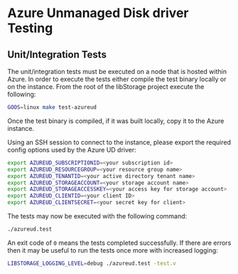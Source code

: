 # Azure Unmanaged Disk driver Testing

## Unit/Integration Tests
The unit/integration tests must be executed on a node that is hosted within
Azure. In order to execute the tests either compile the test binary locally or
on the instance. From the root of the libStorage project execute the following:

```bash
GOOS=linux make test-azureud
```

Once the test binary is compiled, if it was built locally, copy it to the Azure
instance.

Using an SSH session to connect to the instance, please export the required
config options used by the Azure UD driver:

```bash
export AZUREUD_SUBSCRIPTIONID=<your subscription id>
export AZUREUD_RESOURCEGROUP=<your resource group name>
export AZUREUD_TENANTID=<your active directory tenant name>
export AZUREUD_STORAGEACCOUNT=<your storage account name>
export AZUREUD_STORAGEACCESSKEY=<your access key for storage account>
export AZUREUD_CLIENTID=<your client ID>
export AZUREUD_CLIENTSECRET=<your secret key for client>
```

The tests may now be executed with the following command:

```bash
./azureud.test
```

An exit code of `0` means the tests completed successfully. If there are errors
then it may be useful to run the tests once more with increased logging:

```bash
LIBSTORAGE_LOGGING_LEVEL=debug ./azureud.test -test.v
